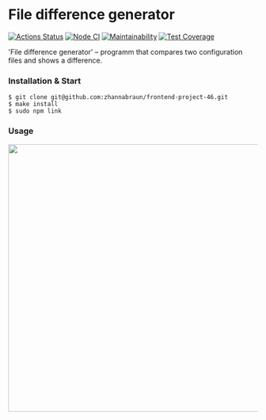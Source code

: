 # File difference generator

[![Actions Status](https://github.com/zhannabraun/frontend-project-46/workflows/hexlet-check/badge.svg)](https://github.com/zhannabraun/frontend-project-46/actions)
[![Node CI](https://github.com/zhannabraun/frontend-project-46/actions/workflows/nodejs.yml/badge.svg)](https://github.com/zhannabraun/frontend-project-46/actions/workflows/nodejs.yml)
[![Maintainability](https://api.codeclimate.com/v1/badges/ccd0b09182f651700d06/maintainability)](https://codeclimate.com/github/zhannabraun/frontend-project-46/maintainability)
[![Test Coverage](https://api.codeclimate.com/v1/badges/ccd0b09182f651700d06/test_coverage)](https://codeclimate.com/github/zhannabraun/frontend-project-46/test_coverage)

'File difference generator' – programm that compares two configuration files and shows a difference.

### Installation & Start

```console
$ git clone git@github.com:zhannabraun/frontend-project-46.git
$ make install
$ sudo npm link
```

### Usage

<a href="https://asciinema.org/a/4861fd8P6yIjHW8fYKAOuiwmw" target="_blank"><img src="https://asciinema.org/a/4861fd8P6yIjHW8fYKAOuiwmw.svg" width="540"/></a>
